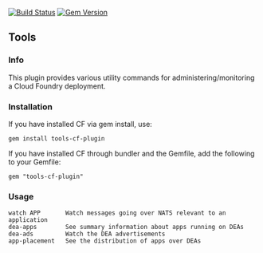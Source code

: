 [![Build Status](https://travis-ci.org/cloudfoundry/tools-cf-plugin.png)](https://travis-ci.org/cloudfoundry/tools-cf-plugin)
[![Gem Version](https://badge.fury.io/rb/tools-cf-plugin.png)](http://badge.fury.io/rb/tools-cf-plugin)

## Tools
### Info

This plugin provides various utility commands for administering/monitoring a Cloud Foundry deployment.

### Installation

If you have installed CF via gem install, use:
```
gem install tools-cf-plugin
```

If you have installed CF through bundler and the Gemfile, add the following to your Gemfile:
```
gem "tools-cf-plugin"
```

### Usage

```
watch APP       Watch messages going over NATS relevant to an application
dea-apps        See summary information about apps running on DEAs
dea-ads         Watch the DEA advertisements
app-placement   See the distribution of apps over DEAs
```



